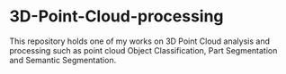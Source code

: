 # 3D-Point-Cloud-processing
This repository holds one of my works on 3D Point Cloud analysis and processing such as point cloud Object Classification, Part Segmentation and Semantic Segmentation.
